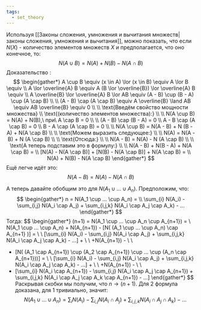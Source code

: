 ```yaml
---
tags:
  - set_theory
---
```

Используя [[Законы сложения, умножения и вычитания множеств|законы сложения, умножения и вычитания]], можно показать, что если $N(X)$ - количество элементов множеств $X$ и предполагается, что оно конечное, то:
$$
N(A \cup B) = N(A) + N(B) - N (A \cap B)
$$
Доказательство :
$$
\begin{gather*}
A \cup B \equiv (x \in A) \lor (x \in B) \equiv A \lor B \equiv \\
A \lor \overline{A} B \equiv A (B \lor \overline{B}) \lor \overline{A} B \equiv \\
A \overline{B} \lor \overline{A} B \lor AB \equiv (A - B) \cup (B - A) \cup (A \cap B) \\
\\
(A - B) \cap (A \cap B) \equiv A \overline{B} \land AB \equiv AB \overline{B} \equiv 0 \\
\\
\text{Введём свойство мощности множества} \\
\text{(количество элементов множества):} \\
\\
N(A \cup B) = N(A) + N(B),\ при\ A \cap B = 0 \\
\\
(A - B) \cap (B - A) = 0 \\
A - B \cap (A \cap B) = 0 \\
B - A \cap (A \cap B) = 0 \\
\\
N(A \cup B) = N(A - B) + N (B - A) + N(A \cap B) \\
\\
\text{Можем выразить следующее:} \\
\\
N(A) = N(A - B) + N (A \cap B) \\
\\
\text{Отсюда:} \\
\\
N(A - B) = N(A) - N (A \cap B) \\
\\
\text{А теперь подставим это в формулу:} \\
\\
N(A - B) + N(B - A) + N(A \cap B) = \\
[N(A) - N(A \cap B)] + [N(B) - N(A \cap B)] + N(A \cap B) = \\
N(A) + N(B) - N(A \cap B)
\end{gather*}
$$
Ещё легче идёт это:
$$
N(A - B) = N(A) - N(A \cap B)
$$

А теперь давайте обобщим это для $N(A_1 \cup ... \cup A_n)$. Предположим, что:
$$
\begin{gather*}
n = N(A_1 \cup ... \cup A_n) = \\
\sum_{i} N(A_i) - \sum_{i,j} N(A_i \cap A_j) + \sum_{i,j,k} N(A_i \cap A_j \cap A_k) - ...
\end{gather*}
$$
Тогда:
$$
\begin{gather*}
(n+1) = N(A_1 \cup ... \cup A_n \cup A_{n+1}) = \\
N(A_1 \cup ... \cup A_n) + N(A_{n+1}) - [N( (A_1 \cup ... \cup A_n) \cap A_{n+1} )] = \\
\\
[\sum_{i} N(A_i) - \sum_{i,j} N(A_i \cap A_j) + 
\sum_{i,j,k} N(A_i \cap A_j \cap A_k) - ...] + \\
\\
+N(A_{n+1}) - \\
\\
- [N( (A_1 \cap A_{n+1}) \cup (A_2 \cap A_{n+1}) \cup ... \cup (A_n \cap A_{n+1}))] = \\
\\
[\sum_{i} N(A_i) - \sum_{i,j} N(A_i \cap A_j) + 
\sum_{i,j,k} N(A_i \cap A_j \cap A_k) - ...] + \\
\\
+N(A_{n+1}) - \\
\\
- [\sum_{i} N(A_i \cap A_{n+1}) - \sum_{i,j} N(A_i \cap A_j \cap A_{n+1}) + \sum_{i,j,k} N(A_i \cap A_j \cap A_k \cap A_{n+1}) - ...]
\end{gather*}
$$
Раскрывая скобки мы получим, что $n \to (n+1)$. Для 2 формула доказана, для 1 тривиально, значит:
$$
N(A_1 \cup ... \cup A_n) = \sum_{i} N(A_i) - \sum_{i,j} N(A_i \cap A_j) + \sum_{i,j,k} N(A_i \cap A_j \cap A_k) -...
$$